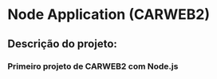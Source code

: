 # Node Application (CARWEB2)

## Descrição do projeto: 
### Primeiro projeto de CARWEB2 com Node.js
